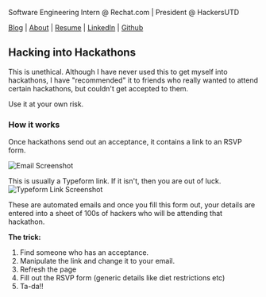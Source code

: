 <!---  Comments for SEO
Rahul Sonwalkar | Engineer & Product. Hackathon enthusiast and CS undergrad at UT Dallas
Rahul Sonwalkar | Engineer & Product. Hackathon enthusiast and CS undergrad at UT Dallas
Rahul Sonwalkar | Engineer & Product. Hackathon enthusiast and CS undergrad at UT Dallas
UT Dallas
UT Dallas
-->
<!---  Comments for SEO
Rahul Sonwalkar | Engineer & Product. Hackathon enthusiast and CS undergrad at UT Dallas
Rahul Sonwalkar | Engineer & Product. Hackathon enthusiast and CS undergrad at UT Dallas
Rahul Sonwalkar | Engineer & Product. Hackathon enthusiast and CS undergrad at UT Dallas
UT Dallas
UT Dallas
-->
<title> Rahul Sonwalkar | Engineer & Product </title>

Software Engineering Intern @ Rechat.com | President @ HackersUTD

[Blog](http://rahul.ru)    |   [About](http://rahul.ru/about)   |   [Resume](http://rahul.ru/RahulSonwalkar_RESUME.pdf) | [LinkedIn](https://linkedin.com/in/rahulsonwalkar23) | [Github](https://github.com/rahulsonwalkar)

## Hacking into Hackathons
This is unethical. Although I have never used this to get myself into hackathons, I have "recommended" it to friends who really wanted to attend certain hackathons, but couldn't get accepted to them.

Use it at your own risk.

### How it works
Once hackathons send out an acceptance, it contains a link to an RSVP form. 

<!--- <img src="https://github.com/rahulsonwalkar/Dimple/blob/master/images/Email-Screenshot-Hacking-into-hackathons.jpg" width="48"> --->
![Email Screenshot](https://github.com/rahulsonwalkar/rahulsonwalkar.github.io/blob/master/images/Email-Screenshot-Hacking-into-hackathons.jpg)

This is usually a Typeform link. If it isn't, then you are out of luck.
![Typeform Link Screenshot](https://github.com/rahulsonwalkar/rahulsonwalkar.github.io/blob/master/images/Typeform-Screenshot-Hacking-into-hackathons.jpg)

These are automated emails and once you fill this form out, your details are entered into a sheet of 100s of hackers who will be attending that hackathon.

**The trick:** 

1. Find someone who has an acceptance. 
2. Manipulate the link and change it to your email. 
3. Refresh the page
4. Fill out the RSVP form (generic details like diet restrictions etc)
5. Ta-da!!
